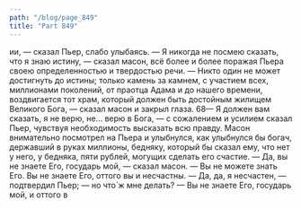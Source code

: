 ```yaml
---
path: "/blog/page_849"
title: "Part 849"
---
```


ии, — сказал Пьер, слабо улыбаясь.
— Я никогда не посмею сказать, что я знаю истину, — сказал масон, всё более и более поражая Пьера своею определенностью и твердостью речи. — Никто один не может достигнуть до истины; только камень за камнем, с участием всех, миллионами поколений, от праотца Адама и до нашего времени, воздвигается тот храм, который должен быть достойным жилищем Великого Бога, — сказал масон и закрыл глаза.
68— Я должен вам сказать, я не верю, не... верю в Бога, — с сожалением и усилием сказал Пьер, чувствуя необходимость высказать всю правду.
Масон внимательно посмотрел на Пьера и улыбнулся, как улыбнулся бы богач, державший в руках миллионы, бедняку, который бы сказал ему, что нет у него, у бедняка, пяти рублей, могущих сделать его счастие.
— Да, вы не знаете Его, государь мой, — сказал масон. — Вы не можете знать Его. Вы не знаете Его, оттого вы и несчастны.
— Да, да, я несчастен, — подтвердил Пьер; — но что́ ж мне делать?
— Вы не знаете Его, государь мой, и оттого в
